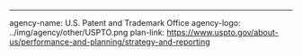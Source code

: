 ---
agency-name: U.S. Patent and Trademark Office
agency-logo: ../img/agency/other/USPTO.png
plan-link: https://www.uspto.gov/about-us/performance-and-planning/strategy-and-reporting
